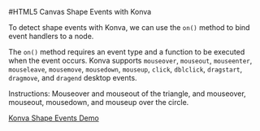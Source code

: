 
#HTML5 Canvas Shape Events with Konva

To detect shape events with Konva, we can use the `on()` method to bind event handlers to a node.

The `on()` method requires an event type and a function to be executed when the event occurs.
Konva supports `mouseover`, `mouseout`, `mouseenter`, `mouseleave`, `mousemove`, `mousedown`, `mouseup`, `click`, `dblclick`, `dragstart`, `dragmove`, and `dragend` desktop events.

Instructions: Mouseover and mouseout of the triangle, and mouseover, mouseout, mousedown, and mouseup over the circle.

<a class="jsbin-embed" href="http://jsbin.com/yaxiwi/1/embed?js,output">Konva Shape Events Demo</a><script src="http://static.jsbin.com/js/embed.js"></script>